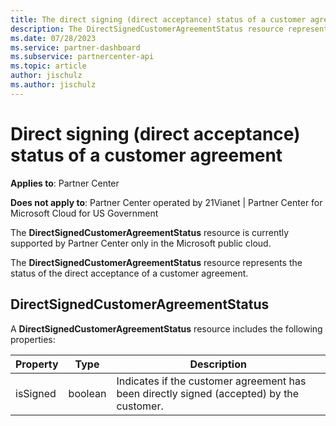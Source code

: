 ```yaml
---
title: The direct signing (direct acceptance) status of a customer agreement.
description: The DirectSignedCustomerAgreementStatus resource represents the status of the direct signing (direct acceptance) of a customer agreement.
ms.date: 07/28/2023
ms.service: partner-dashboard
ms.subservice: partnercenter-api
ms.topic: article
author: jischulz
ms.author: jischulz
---
```


# Direct signing (direct acceptance) status of a customer agreement

**Applies to**: Partner Center

**Does not apply to**: Partner Center operated by 21Vianet |  Partner Center for Microsoft Cloud for US Government

The **DirectSignedCustomerAgreementStatus** resource is currently supported by Partner Center only in the Microsoft public cloud.

The **DirectSignedCustomerAgreementStatus** resource represents the status of the direct acceptance of a customer agreement.

## DirectSignedCustomerAgreementStatus

A **DirectSignedCustomerAgreementStatus** resource includes the following properties:

| Property       | Type   | Description                                                                                               |
|----------------|--------|-----------------------------------------------------------------------------------------------------------|
| isSigned | boolean | Indicates if the customer agreement has been directly signed (accepted) by the customer. |
